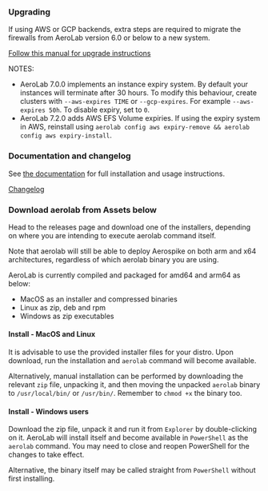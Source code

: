 ### Upgrading

If using AWS or GCP backends, extra steps are required to migrate the firewalls from AeroLab version 6.0 or below to a new system.

[Follow this manual for upgrade instructions](https://github.com/aerospike/aerolab/blob/v7.2.0/docs/upgrade-to-610.md)

NOTES:
* AeroLab 7.0.0 implements an instance expiry system. By default your instances will terminate after 30 hours. To modify this behaviour, create clusters with `--aws-expires TIME` or `--gcp-expires`. For example `--aws-expires 50h`. To disable expiry, set to `0`.
* AeroLab 7.2.0 adds AWS EFS Volume expiries. If using the expiry system in AWS, reinstall using `aerolab config aws expiry-remove && aerolab config aws expiry-install`.

### Documentation and changelog
See [the documentation](https://github.com/aerospike/aerolab/blob/v7.2.0/README.md) for full installation and usage instructions.

[Changelog](https://github.com/aerospike/aerolab/blob/v7.2.0/CHANGELOG.md#7.2.0)

### Download aerolab from Assets below

Head to the releases page and download one of the installers, depending on where you are intending to execute aerolab command itself.

Note that aerolab will still be able to deploy Aerospike on both arm and x64 architectures, regardless of which aerolab binary you are using.

AeroLab is currently compiled and packaged for amd64 and arm64 as below:
* MacOS as an installer and compressed binaries
* Linux as zip, deb and rpm
* Windows as zip executables

#### Install - MacOS and Linux

It is advisable to use the provided installer files for your distro. Upon download, run the installation and `aerolab` command will become available.

Alternatively, manual installation can be performed by downloading the relevant `zip` file, unpacking it, and then moving the unpacked `aerolab` binary to `/usr/local/bin/` or `/usr/bin/`. Remember to `chmod +x` the binary too.

#### Install - Windows users

Download the zip file, unpack it and run it from `Explorer` by double-clicking on it. AeroLab will install itself and become available in `PowerShell` as the `aerolab` command. You may need to close and reopen PowerShell for the changes to take effect.

Alternative, the binary itself may be called straight from `PowerShell` without first installing.
